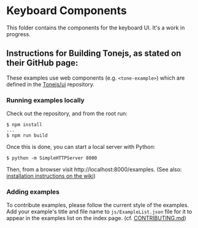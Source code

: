 # Keyboard Components

This folder contains the components for the keyboard UI. It's a work in progress.

## Instructions for Building Tonejs, as stated on their GitHub page:
These examples use web components (e.g. `<tone-example>`) which are defined in the [Tonejs/ui](https://github.com/Tonejs/ui) repository.

### Running examples locally

Check out the repository, and from the root run:

```
$ npm install
...
$ npm run build
```

Once this is done, you can start a local server with Python:

```
$ python -m SimpleHTTPServer 8000
```

Then, from a browser visit http://localhost:8000/examples. (See also: [installation instructions on the wiki](https://github.com/Tonejs/Tone.js/wiki/Installation#newbie-macos-quickstart-to-get-examples-running))

### Adding examples

To contribute examples, please follow the current style of the examples. Add your example's title and file name to `js/ExampleList.json` file for it to appear in the examples list on the index page. (cf. [CONTRIBUTING.md](https://github.com/Tonejs/Tone.js/blob/dev/.github/CONTRIBUTING.md))

